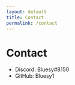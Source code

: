 ```yaml
---
layout: default
title: Contact
permalink: /contact
---
```


# Contact

 - Discord: Bluesy#8150
 - GitHub: Bluesy1